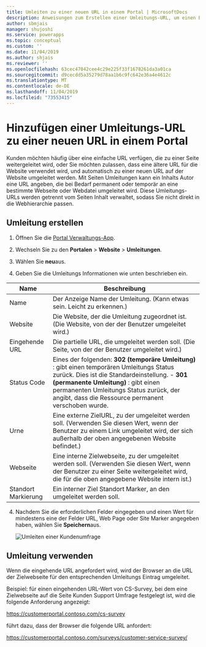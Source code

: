 ```yaml
---
title: Umleiten zu einer neuen URL in einem Portal | MicrosoftDocs
description: Anweisungen zum Erstellen einer Umleitungs-URL, um einen Benutzer an eine andere Seite eines Standorts umzuleiten.
author: sbmjais
manager: shujoshi
ms.service: powerapps
ms.topic: conceptual
ms.custom: ''
ms.date: 11/04/2019
ms.author: shjais
ms.reviewer: ''
ms.openlocfilehash: 63cec47042cee4c29e225f33f1678261da3a01ca
ms.sourcegitcommit: d9cecdd5a35279d78aa1b6c9fc642e36a4e4612c
ms.translationtype: MT
ms.contentlocale: de-DE
ms.lasthandoff: 11/04/2019
ms.locfileid: "73553415"
---
```

# <a name="add-a-redirect-url-to-a-new-url-on-a-portal"></a>Hinzufügen einer Umleitungs-URL zu einer neuen URL in einem Portal

Kunden möchten häufig über eine einfache URL verfügen, die zu einer Seite weitergeleitet wird, oder Sie möchten zulassen, dass eine ältere URL für die Website verwendet wird, und automatisch zu einer neuen URL auf der Website umgeleitet werden. Mit Seiten Umleitungen kann ein Inhalts Autor eine URL angeben, die bei Bedarf permanent oder temporär an eine bestimmte Webseite oder Webdatei umgeleitet wird. Diese Umleitungs-URLs werden getrennt vom Seiten Inhalt verwaltet, sodass Sie nicht direkt in die Webhierarchie passen.

## <a name="create-a-redirect"></a>Umleitung erstellen

1. Öffnen Sie die [Portal Verwaltungs-App](configure-portal.md).

2. Wechseln Sie zu den **Portalen** > **Website** > **Umleitungen**.

3. Wählen Sie **neu**aus.

4. Geben Sie die Umleitungs Informationen wie unten beschrieben ein.

| Name        | Beschreibung                                                                                                                                  |
|-------------|----------------------------------------------------------------------------------------------------------------------------------------------|
| Name        | Der Anzeige Name der Umleitung. (Kann etwas sein. Leicht zu erkennen.)                                                              |
| Website     | Die Website, der die Umleitung zugeordnet ist. (Die Website, von der der Benutzer umgeleitet wird.)                                                         |
| Eingehende URL | Die partielle URL, die umgeleitet werden soll. (Die Seite, von der der Benutzer umgeleitet wird.)                                                            |
| Status Code | Eines der folgenden: **302 (temporäre Umleitung)** : gibt einen temporären Umleitungs Status zurück. Dies ist die Standardeinstellung.                                               -   **301 (permanente Umleitung)** : gibt einen permanenten Umleitungs Status zurück, der angibt, dass die Ressource permanent verschoben wurde.                          |
| Urne         | Eine externe ZielURL, zu der umgeleitet werden soll. (Verwenden Sie diesen Wert, wenn der Benutzer zu einem Link umgeleitet wird, der sich außerhalb der oben angegebenen Website befindet.)                            |
| Webseite    | Eine interne Zielwebseite, zu der umgeleitet werden soll. (Verwenden Sie diesen Wert, wenn der Benutzer zu einer Seite weitergeleitet wird, die für die oben angegebene Website intern ist.) |
| Standort Markierung | Ein interner Ziel Standort Marker, an den umgeleitet werden soll.                                                                                           |

4. Nachdem Sie die erforderlichen Felder eingegeben und einen Wert für mindestens eine der Felder URL, Web Page oder Site Marker angegeben haben, wählen Sie **Speichern**aus.

    ![Umleiten einer Kundenumfrage](../media/redirect-customer-survey.png "Umleiten einer Kundenumfrage")  

## <a name="use-the-redirect"></a>Umleitung verwenden

Wenn die eingehende URL angefordert wird, wird der Browser an die URL der Zielwebseite für den entsprechenden Umleitungs Eintrag umgeleitet.

Beispiel: für einen eingehenden URL-Wert von CS-Survey, bei dem eine Zielwebseite auf die Seite Kunden Support Umfrage festgelegt ist, wird die folgende Anforderung angezeigt:

https://customerportal.contoso.com/cs-survey

führt dazu, dass der Browser die folgende URL anfordert:

https://customerportal.contoso.com/surveys/customer-service-survey/

